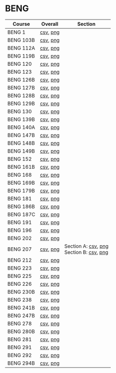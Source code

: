# BENG

| Course | Overall | Section |
| ------ | ------- | ------- |
| BENG 1 | [csv](https://github.com/UCSD-Historical-Enrollment-Data/2024Winter/blob/main/overall/BENG%201.csv), [png](https://raw.githubusercontent.com/UCSD-Historical-Enrollment-Data/2024Winter/main/plot_overall/BENG%201.png) |  |
| BENG 103B | [csv](https://github.com/UCSD-Historical-Enrollment-Data/2024Winter/blob/main/overall/BENG%20103B.csv), [png](https://raw.githubusercontent.com/UCSD-Historical-Enrollment-Data/2024Winter/main/plot_overall/BENG%20103B.png) |  |
| BENG 112A | [csv](https://github.com/UCSD-Historical-Enrollment-Data/2024Winter/blob/main/overall/BENG%20112A.csv), [png](https://raw.githubusercontent.com/UCSD-Historical-Enrollment-Data/2024Winter/main/plot_overall/BENG%20112A.png) |  |
| BENG 119B | [csv](https://github.com/UCSD-Historical-Enrollment-Data/2024Winter/blob/main/overall/BENG%20119B.csv), [png](https://raw.githubusercontent.com/UCSD-Historical-Enrollment-Data/2024Winter/main/plot_overall/BENG%20119B.png) |  |
| BENG 120 | [csv](https://github.com/UCSD-Historical-Enrollment-Data/2024Winter/blob/main/overall/BENG%20120.csv), [png](https://raw.githubusercontent.com/UCSD-Historical-Enrollment-Data/2024Winter/main/plot_overall/BENG%20120.png) |  |
| BENG 123 | [csv](https://github.com/UCSD-Historical-Enrollment-Data/2024Winter/blob/main/overall/BENG%20123.csv), [png](https://raw.githubusercontent.com/UCSD-Historical-Enrollment-Data/2024Winter/main/plot_overall/BENG%20123.png) |  |
| BENG 126B | [csv](https://github.com/UCSD-Historical-Enrollment-Data/2024Winter/blob/main/overall/BENG%20126B.csv), [png](https://raw.githubusercontent.com/UCSD-Historical-Enrollment-Data/2024Winter/main/plot_overall/BENG%20126B.png) |  |
| BENG 127B | [csv](https://github.com/UCSD-Historical-Enrollment-Data/2024Winter/blob/main/overall/BENG%20127B.csv), [png](https://raw.githubusercontent.com/UCSD-Historical-Enrollment-Data/2024Winter/main/plot_overall/BENG%20127B.png) |  |
| BENG 128B | [csv](https://github.com/UCSD-Historical-Enrollment-Data/2024Winter/blob/main/overall/BENG%20128B.csv), [png](https://raw.githubusercontent.com/UCSD-Historical-Enrollment-Data/2024Winter/main/plot_overall/BENG%20128B.png) |  |
| BENG 129B | [csv](https://github.com/UCSD-Historical-Enrollment-Data/2024Winter/blob/main/overall/BENG%20129B.csv), [png](https://raw.githubusercontent.com/UCSD-Historical-Enrollment-Data/2024Winter/main/plot_overall/BENG%20129B.png) |  |
| BENG 130 | [csv](https://github.com/UCSD-Historical-Enrollment-Data/2024Winter/blob/main/overall/BENG%20130.csv), [png](https://raw.githubusercontent.com/UCSD-Historical-Enrollment-Data/2024Winter/main/plot_overall/BENG%20130.png) |  |
| BENG 139B | [csv](https://github.com/UCSD-Historical-Enrollment-Data/2024Winter/blob/main/overall/BENG%20139B.csv), [png](https://raw.githubusercontent.com/UCSD-Historical-Enrollment-Data/2024Winter/main/plot_overall/BENG%20139B.png) |  |
| BENG 140A | [csv](https://github.com/UCSD-Historical-Enrollment-Data/2024Winter/blob/main/overall/BENG%20140A.csv), [png](https://raw.githubusercontent.com/UCSD-Historical-Enrollment-Data/2024Winter/main/plot_overall/BENG%20140A.png) |  |
| BENG 147B | [csv](https://github.com/UCSD-Historical-Enrollment-Data/2024Winter/blob/main/overall/BENG%20147B.csv), [png](https://raw.githubusercontent.com/UCSD-Historical-Enrollment-Data/2024Winter/main/plot_overall/BENG%20147B.png) |  |
| BENG 148B | [csv](https://github.com/UCSD-Historical-Enrollment-Data/2024Winter/blob/main/overall/BENG%20148B.csv), [png](https://raw.githubusercontent.com/UCSD-Historical-Enrollment-Data/2024Winter/main/plot_overall/BENG%20148B.png) |  |
| BENG 149B | [csv](https://github.com/UCSD-Historical-Enrollment-Data/2024Winter/blob/main/overall/BENG%20149B.csv), [png](https://raw.githubusercontent.com/UCSD-Historical-Enrollment-Data/2024Winter/main/plot_overall/BENG%20149B.png) |  |
| BENG 152 | [csv](https://github.com/UCSD-Historical-Enrollment-Data/2024Winter/blob/main/overall/BENG%20152.csv), [png](https://raw.githubusercontent.com/UCSD-Historical-Enrollment-Data/2024Winter/main/plot_overall/BENG%20152.png) |  |
| BENG 161B | [csv](https://github.com/UCSD-Historical-Enrollment-Data/2024Winter/blob/main/overall/BENG%20161B.csv), [png](https://raw.githubusercontent.com/UCSD-Historical-Enrollment-Data/2024Winter/main/plot_overall/BENG%20161B.png) |  |
| BENG 168 | [csv](https://github.com/UCSD-Historical-Enrollment-Data/2024Winter/blob/main/overall/BENG%20168.csv), [png](https://raw.githubusercontent.com/UCSD-Historical-Enrollment-Data/2024Winter/main/plot_overall/BENG%20168.png) |  |
| BENG 169B | [csv](https://github.com/UCSD-Historical-Enrollment-Data/2024Winter/blob/main/overall/BENG%20169B.csv), [png](https://raw.githubusercontent.com/UCSD-Historical-Enrollment-Data/2024Winter/main/plot_overall/BENG%20169B.png) |  |
| BENG 179B | [csv](https://github.com/UCSD-Historical-Enrollment-Data/2024Winter/blob/main/overall/BENG%20179B.csv), [png](https://raw.githubusercontent.com/UCSD-Historical-Enrollment-Data/2024Winter/main/plot_overall/BENG%20179B.png) |  |
| BENG 181 | [csv](https://github.com/UCSD-Historical-Enrollment-Data/2024Winter/blob/main/overall/BENG%20181.csv), [png](https://raw.githubusercontent.com/UCSD-Historical-Enrollment-Data/2024Winter/main/plot_overall/BENG%20181.png) |  |
| BENG 186B | [csv](https://github.com/UCSD-Historical-Enrollment-Data/2024Winter/blob/main/overall/BENG%20186B.csv), [png](https://raw.githubusercontent.com/UCSD-Historical-Enrollment-Data/2024Winter/main/plot_overall/BENG%20186B.png) |  |
| BENG 187C | [csv](https://github.com/UCSD-Historical-Enrollment-Data/2024Winter/blob/main/overall/BENG%20187C.csv), [png](https://raw.githubusercontent.com/UCSD-Historical-Enrollment-Data/2024Winter/main/plot_overall/BENG%20187C.png) |  |
| BENG 191 | [csv](https://github.com/UCSD-Historical-Enrollment-Data/2024Winter/blob/main/overall/BENG%20191.csv), [png](https://raw.githubusercontent.com/UCSD-Historical-Enrollment-Data/2024Winter/main/plot_overall/BENG%20191.png) |  |
| BENG 196 | [csv](https://github.com/UCSD-Historical-Enrollment-Data/2024Winter/blob/main/overall/BENG%20196.csv), [png](https://raw.githubusercontent.com/UCSD-Historical-Enrollment-Data/2024Winter/main/plot_overall/BENG%20196.png) |  |
| BENG 202 | [csv](https://github.com/UCSD-Historical-Enrollment-Data/2024Winter/blob/main/overall/BENG%20202.csv), [png](https://raw.githubusercontent.com/UCSD-Historical-Enrollment-Data/2024Winter/main/plot_overall/BENG%20202.png) |  |
| BENG 207 | [csv](https://github.com/UCSD-Historical-Enrollment-Data/2024Winter/blob/main/overall/BENG%20207.csv), [png](https://raw.githubusercontent.com/UCSD-Historical-Enrollment-Data/2024Winter/main/plot_overall/BENG%20207.png) | Section A: [csv](https://github.com/UCSD-Historical-Enrollment-Data/2024Winter/blob/main/section/BENG%20207_A.csv), [png](https://raw.githubusercontent.com/UCSD-Historical-Enrollment-Data/2024Winter/main/plot_section/BENG%20207_A.png)<br>Section B: [csv](https://github.com/UCSD-Historical-Enrollment-Data/2024Winter/blob/main/section/BENG%20207_B.csv), [png](https://raw.githubusercontent.com/UCSD-Historical-Enrollment-Data/2024Winter/main/plot_section/BENG%20207_B.png) |
| BENG 212 | [csv](https://github.com/UCSD-Historical-Enrollment-Data/2024Winter/blob/main/overall/BENG%20212.csv), [png](https://raw.githubusercontent.com/UCSD-Historical-Enrollment-Data/2024Winter/main/plot_overall/BENG%20212.png) |  |
| BENG 223 | [csv](https://github.com/UCSD-Historical-Enrollment-Data/2024Winter/blob/main/overall/BENG%20223.csv), [png](https://raw.githubusercontent.com/UCSD-Historical-Enrollment-Data/2024Winter/main/plot_overall/BENG%20223.png) |  |
| BENG 225 | [csv](https://github.com/UCSD-Historical-Enrollment-Data/2024Winter/blob/main/overall/BENG%20225.csv), [png](https://raw.githubusercontent.com/UCSD-Historical-Enrollment-Data/2024Winter/main/plot_overall/BENG%20225.png) |  |
| BENG 226 | [csv](https://github.com/UCSD-Historical-Enrollment-Data/2024Winter/blob/main/overall/BENG%20226.csv), [png](https://raw.githubusercontent.com/UCSD-Historical-Enrollment-Data/2024Winter/main/plot_overall/BENG%20226.png) |  |
| BENG 230B | [csv](https://github.com/UCSD-Historical-Enrollment-Data/2024Winter/blob/main/overall/BENG%20230B.csv), [png](https://raw.githubusercontent.com/UCSD-Historical-Enrollment-Data/2024Winter/main/plot_overall/BENG%20230B.png) |  |
| BENG 238 | [csv](https://github.com/UCSD-Historical-Enrollment-Data/2024Winter/blob/main/overall/BENG%20238.csv), [png](https://raw.githubusercontent.com/UCSD-Historical-Enrollment-Data/2024Winter/main/plot_overall/BENG%20238.png) |  |
| BENG 241B | [csv](https://github.com/UCSD-Historical-Enrollment-Data/2024Winter/blob/main/overall/BENG%20241B.csv), [png](https://raw.githubusercontent.com/UCSD-Historical-Enrollment-Data/2024Winter/main/plot_overall/BENG%20241B.png) |  |
| BENG 247B | [csv](https://github.com/UCSD-Historical-Enrollment-Data/2024Winter/blob/main/overall/BENG%20247B.csv), [png](https://raw.githubusercontent.com/UCSD-Historical-Enrollment-Data/2024Winter/main/plot_overall/BENG%20247B.png) |  |
| BENG 278 | [csv](https://github.com/UCSD-Historical-Enrollment-Data/2024Winter/blob/main/overall/BENG%20278.csv), [png](https://raw.githubusercontent.com/UCSD-Historical-Enrollment-Data/2024Winter/main/plot_overall/BENG%20278.png) |  |
| BENG 280B | [csv](https://github.com/UCSD-Historical-Enrollment-Data/2024Winter/blob/main/overall/BENG%20280B.csv), [png](https://raw.githubusercontent.com/UCSD-Historical-Enrollment-Data/2024Winter/main/plot_overall/BENG%20280B.png) |  |
| BENG 281 | [csv](https://github.com/UCSD-Historical-Enrollment-Data/2024Winter/blob/main/overall/BENG%20281.csv), [png](https://raw.githubusercontent.com/UCSD-Historical-Enrollment-Data/2024Winter/main/plot_overall/BENG%20281.png) |  |
| BENG 291 | [csv](https://github.com/UCSD-Historical-Enrollment-Data/2024Winter/blob/main/overall/BENG%20291.csv), [png](https://raw.githubusercontent.com/UCSD-Historical-Enrollment-Data/2024Winter/main/plot_overall/BENG%20291.png) |  |
| BENG 292 | [csv](https://github.com/UCSD-Historical-Enrollment-Data/2024Winter/blob/main/overall/BENG%20292.csv), [png](https://raw.githubusercontent.com/UCSD-Historical-Enrollment-Data/2024Winter/main/plot_overall/BENG%20292.png) |  |
| BENG 294B | [csv](https://github.com/UCSD-Historical-Enrollment-Data/2024Winter/blob/main/overall/BENG%20294B.csv), [png](https://raw.githubusercontent.com/UCSD-Historical-Enrollment-Data/2024Winter/main/plot_overall/BENG%20294B.png) |  |
